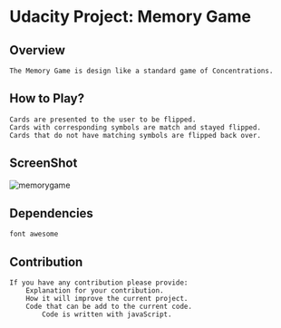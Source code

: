 # Udacity Project: Memory Game

## Overview
```
The Memory Game is design like a standard game of Concentrations.
```
## How to Play?
```
Cards are presented to the user to be flipped.
Cards with corresponding symbols are match and stayed flipped.
Cards that do not have matching symbols are flipped back over.
```
## ScreenShot
![memorygame](https://user-images.githubusercontent.com/39959297/44054993-f5bf350c-9ef8-11e8-9554-fb3d2e316596.jpg)




## Dependencies
```
font awesome
```
## Contribution
```
If you have any contribution please provide:
	Explanation for your contribution.
	How it will improve the current project.
	Code that can be add to the current code.
		Code is written with javaScript.
```	
